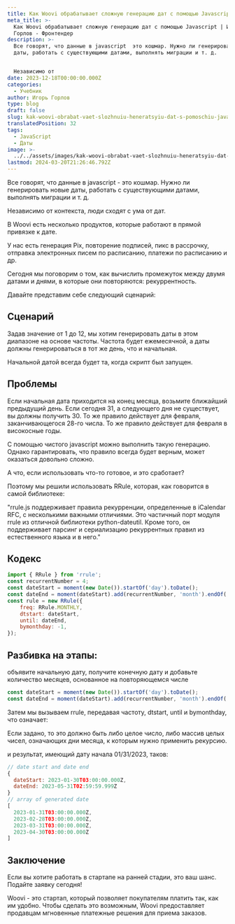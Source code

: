 ```yaml
---
title: Как Woovi обрабатывает сложную генерацию дат с помощью Javascript
meta_title: >-
  Как Woovi обрабатывает сложную генерацию дат с помощью Javascript | Игорь
  Горлов - Фронтeндер
description: >-
  Все говорят, что данные в javascript  это кошмар. Нужно ли генерировать новые
  даты, работать с существующими датами, выполнять миграции и т. д.


  Независимо от
date: 2023-12-18T00:00:00.000Z
categories:
  - Учебник
author: Игорь Горлов
type: blog
draft: false
slug: kak-woovi-obrabat-vaet-slozhnuiu-heneratsyiu-dat-s-pomoschiu-javascript
translatedPosition: 32
tags:
  - JavaScript
  - Даты
image: >-
  ../../assets/images/kak-woovi-obrabat-vaet-slozhnuiu-heneratsyiu-dat-s-pomoschiu-javascript-Dec-18-2023.avif
lastmod: 2024-03-20T21:26:46.792Z
---
```


Все говорят, что данные в javascript - это кошмар. Нужно ли генерировать новые даты, работать с существующими датами, выполнять миграции и т. д.

Независимо от контекста, люди сходят с ума от дат.

В Woovi есть несколько продуктов, которые работают в прямой привязке к дате.

У нас есть генерация Pix, повторение подписей, пикс в рассрочку, отправка электронных писем по расписанию, платежи по расписанию и др.

Сегодня мы поговорим о том, как вычислить промежуток между двумя датами и днями, в которые они повторяются: рекуррентность.

Давайте представим себе следующий сценарий:

## Сценарий

Задав значение от 1 до 12, мы хотим генерировать даты в этом диапазоне на основе частоты. Частота будет ежемесячной, а даты должны генерироваться в тот же день, что и начальная.

Начальной датой всегда будет та, когда скрипт был запущен.

## Проблемы

Если начальная дата приходится на конец месяца, возьмите ближайший предыдущий день. Если сегодня 31, а следующего дня не существует, вы должны получить 30. То же правило действует для февраля, заканчивающегося 28-го числа. То же правило действует для февраля в високосные годы.

С помощью чистого javascript можно выполнить такую генерацию. Однако гарантировать, что правило всегда будет верным, может оказаться довольно сложно.

А что, если использовать что-то готовое, и это сработает?

Поэтому мы решили использовать RRule, которая, как говорится в самой библиотеке:

"rrule.js поддерживает правила рекурренции, определенные в iCalendar RFC, с несколькими важными отличиями. Это частичный порт модуля rrule из отличной библиотеки python-dateutil. Кроме того, он поддерживает парсинг и сериализацию рекуррентных правил из естественного языка и в него."

## Кодекс

```js
import { RRule } from 'rrule';
const recurrentNumber = 4;
const dateStart = moment(new Date()).startOf('day').toDate();
const dateEnd = moment(dateStart).add(recurrentNumber, 'month').endOf('day').toDate();
const rule = new RRule({
	freq: RRule.MONTHLY,
	dtstart: dateStart,
	until: dateEnd,
	bymonthday: -1,
});
```

## Разбивка на этапы:

объявите начальную дату, получите конечную дату и добавьте количество месяцев, основанное на повторяющемся числе

```js
const dateStart = moment(new Date()).startOf('day').toDate();
const dateEnd = moment(dateStart).add(recurrentNumber, 'month').endOf('day').toDate();
```

Затем мы вызываем rrule, передавая частоту, dtstart, until и bymonthday, что означает:

Если задано, то это должно быть либо целое число, либо массив целых чисел, означающих дни месяца, к которым нужно применить рекурсию.

и результат, имеющий дату начала 01/31/2023, таков:

```js
// date start and date end
{
  dateStart: 2023-01-30T03:00:00.000Z,
  dateEnd: 2023-05-31T02:59:59.999Z
}
// array of generated date
[
  2023-01-31T03:00:00.000Z,
  2023-02-28T03:00:00.000Z,
  2023-03-31T03:00:00.000Z,
  2023-04-30T03:00:00.000Z
]
```

## Заключение

Если вы хотите работать в стартапе на ранней стадии, это ваш шанс. Подайте заявку сегодня!

Woovi - это стартап, который позволяет покупателям платить так, как им удобно. Чтобы сделать это возможным, Woovi предоставляет продавцам мгновенные платежные решения для приема заказов.
